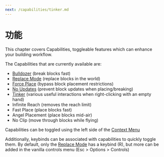 ```yaml
---
next: /capabilities/tinker.md
---
```


# 功能

This chapter covers Capabilities, toggleable features which can enhance your building workflow.

The Capabilities that are currently available are:

- [Bulldozer](bulldozer.md) (break blocks fast)
- [Replace Mode](replacemode.md) (replace blocks in the world)
- [Force Place](forceplace.md) (bypass block placement restrictions)
- [No Updates](noupdates.md) (prevent block updates when placing/breaking)
- [Tinker](tinker.md) (various useful interactions when right-clicking with an empty hand)
- Infinite Reach (removes the reach limit)
- Fast Place (place blocks fast)
- Angel Placement (place blocks mid-air)
- No Clip (move through blocks while flying)

Capabilities can be toggled using the left side of the [Context Menu](builder/contextmenu.md)

Additionally, keybinds can be associated with capabilities to quickly toggle them. By default, only the [Replace Mode](capabilities/replacemode.md) has a keybind (R), but more can be added in the vanilla controls menu (Esc > Options > Controls)
